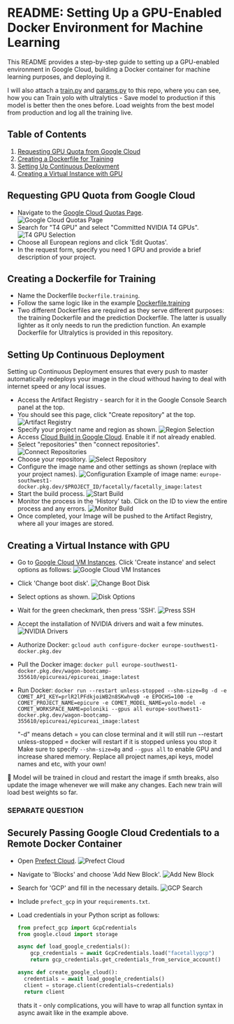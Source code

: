 # README: Setting Up a GPU-Enabled Docker Environment for Machine Learning

This README provides a step-by-step guide to setting up a GPU-enabled environment in Google Cloud, building a Docker container for machine learning purposes, and deploying it.

I will also attach a [train.py](train.py) and [params.py](params.py) to this repo, where you can see, how you can Train yolo with ultralytics - Save model to production if this model is better then the ones before. Load weights from the best model from production and log all the training live.

## Table of Contents

1. [Requesting GPU Quota from Google Cloud](#requesting-gpu-quota-from-google-cloud)
2. [Creating a Dockerfile for Training](#creating-a-dockerfile-for-training)
3. [Setting Up Continuous Deployment](#setting-up-continuous-deployment)
4. [Creating a Virtual Instance with GPU](#creating-a-virtual-instance-with-gpu)

## Requesting GPU Quota from Google Cloud

- Navigate to the [Google Cloud Quotas Page](https://console.cloud.google.com/iam-admin/quotas).
  ![Google Cloud Quotas Page](screenshots/image1.png)
- Search for "T4 GPU" and select "Committed NVIDIA T4 GPUs".
  ![T4 GPU Selection](screenshots/image2.png)
- Choose all European regions and click 'Edit Quotas'.
- In the request form, specify you need 1 GPU and provide a brief description of your project.

## Creating a Dockerfile for Training

- Name the Dockerfile `Dockerfile.training`.
- Follow the same logic like in the example [Dockerfile.training](Dockerfile.training)
- Two different Dockerfiles are required as they serve different purposes: the training Dockerfile and the prediction Dockerfile. The latter is usually lighter as it only needs to run the prediction function. An example Dockerfile for Ultralytics is provided in this repository.

## Setting Up Continuous Deployment

Setting up Continuous Deployment ensures that every push to master automatically redeploys your image in the cloud withoud having to deal with internet speed or any local issues.

- Access the Artifact Registry - search for it in the Google Console Search panel at the top.
- You should see this page, click "Create repository" at the top.
  ![Artifact Registry](screenshots/image12.png)
- Specify your project name and region as shown.
  ![Region Selection](screenshots/image13.png)
- Access [Cloud Build in Google Cloud](https://console.cloud.google.com/cloud-build). Enable it if not already enabled.
- Select "repositories" then "connect repositories".
  ![Connect Repositories](screenshots/image9.png)
- Choose your repository.
  ![Select Repository](screenshots/image10.png)
- Configure the image name and other settings as shown (replace with your project names).
  ![Configuration](screenshots/image11.png)
  Example of image name: `europe-southwest1-docker.pkg.dev/$PROJECT_ID/facetally/facetally_image:latest`
- Start the build process.
  ![Start Build](screenshots/image14.png)
- Monitor the process in the 'History' tab. Click on the ID to view the entire process and any errors.
  ![Monitor Build](screenshots/image15.png)
- Once completed, your Image will be pushed to the Artifact Registry, where all your images are stored.

## Creating a Virtual Instance with GPU

- Go to [Google Cloud VM Instances](https://console.cloud.google.com/compute/instances). Click 'Create instance' and select options as follows:
  ![Google Cloud VM Instances](screenshots/image6.png)
- Click 'Change boot disk'.
  ![Change Boot Disk](screenshots/image16.png)
- Select options as shown.
  ![Disk Options](screenshots/image17.png)
- Wait for the green checkmark, then press 'SSH'.
  ![Press SSH](screenshots/image18.png)
- Accept the installation of NVIDIA drivers and wait a few minutes.
  ![NVIDIA Drivers](screenshots/image19.png)
- Authorize Docker: `gcloud auth configure-docker europe-southwest1-docker.pkg.dev`
- Pull the Docker image: `docker pull europe-southwest1-docker.pkg.dev/wagon-bootcamp-355610/epicureai/epicureai_image:latest`
- Run Docker: `docker run --restart unless-stopped --shm-size=8g -d -e COMET_API_KEY=prlR2lPFdkjoiWB2n8SKwhvq0 -e EPOCHS=100 -e COMET_PROJECT_NAME=epicure -e COMET_MODEL_NAME=yolo-model -e COMET_WORKSPACE_NAME=poloniki --gpus all europe-southwest1-docker.pkg.dev/wagon-bootcamp-355610/epicureai/epicureai_image:latest`

  "-d" means detach = you can close terminal and it will still run
  --restart unless-stopped = docker will restart if it is stopped unless you stop it
  Make sure to specify `--shm-size=8g` and `--gpus all` to enable GPU and increase shared memory.
  Replace all project names,api keys, model names and etc, with your own!

🚀 Model will be trained in cloud and restart the image if smth breaks, also update the image whenever we will make any changes. Each new train will load best weights so far.

### SEPARATE QUESTION

## Securely Passing Google Cloud Credentials to a Remote Docker Container

- Open [Prefect Cloud](https://app.prefect.cloud/).
  ![Prefect Cloud](screenshots/image3.png)
- Navigate to 'Blocks' and choose 'Add New Block'.
  ![Add New Block](screenshots/image4.png)
- Search for 'GCP' and fill in the necessary details.
  ![GCP Search](screenshots/image5.png)
- Include `prefect_gcp` in your `requirements.txt`.
- Load credentials in your Python script as follows:

  ```python
  from prefect_gcp import GcpCredentials
  from google.cloud import storage

  async def load_google_credentials():
      gcp_credentials = await GcpCredentials.load("facetallygcp")
      return gcp_credentials.get_credentials_from_service_account()

  async def create_google_cloud():
    credentials = await load_google_credentials()
    client = storage.client(credentials=credentials)
    return client
  ```

  thats it - only complications, you will have to wrap all function syntax in async await like in the example above.
